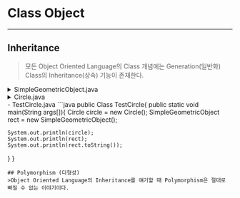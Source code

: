 # Class Object
---
## Inheritance
>모든 Object Oriented Language의 Class 개념에는 Generation(일반화) Class의 Inheritance(상속) 기능이 존재한다.  
<details>
	<summary>SimpleGeometricObject.java</summary>
	<div markdown="1">
		
- SimpleGeometricObject.java
```java
import java.util.date;

public class SimpleGeometricObject extends Object{
  private String color = "White";
  private boolean filled;
  
  public SimpleGeometricObject() {}
  public SimpleGeometricObject(String color, boolean filled){
    this.color = color;
    this.filled = filled;
  }
  
  public String getColor(){
    return color;
  }
  public void setColor(String color){
    this.color = color;
  }
  public boolean isFilled(){
    return filled;
  }
  public void setFilled(boolean filled){
    this.filled = filled;
  }
  public String toString(){
    return "[Object Properties] Color : " + color + " and Filled : " + filled;
  }
}
```
  </div>
  </details>
  <details>
	<summary>Circle.java</summary>
	<div markdown="1">
		
- Circle.java
```java
public class Circle extends SimpleGeometricObject{
  private double radius;
  public Circle(){}
  public Circle(double radius){
    this.radius = radius;
  }
  
  public Circle(double radius, String color, boolean filled){
    this.radius = radius;
    setColor(color);
    setFilled(filled);
  }
  
  public String toString(){
    return "[Circle Properties] Color : " + getColor() + " and Filled : " + isFilled();
  }
}
```
  </div>
  </details>  
- TestCircle.java
```java
public Class TestCircle{
  public static void main(String args[]){
    Circle circle = new Circle();
    SimpleGeometricObject rect = new SimpleGeometricObject();
    
    System.out.println(circle);
    System.out.println(rect);
    System.out.println(rect.toString());
  }
}
```
## Polymorphism (다형성)
>Object Oriented Language의 Inheritance를 얘기할 때 Polymorphism은 절대로 빠질 수 없는 이야기이다.  

